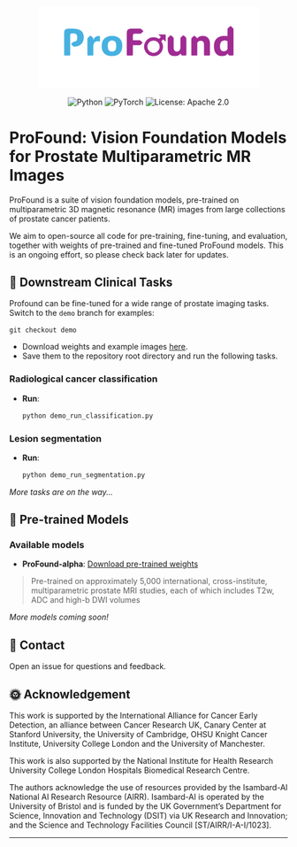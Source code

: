 <p align="center">
  <img src="./assets/profound_logo.png" alt="ProFound Logo" width="400"/>
</p>

<p align="center">
  <img src="https://img.shields.io/badge/Python-3.11-3776AB.svg?style=flat&logo=python&logoColor=white" alt="Python"/>
  <img src="https://img.shields.io/badge/PyTorch-EE4C2C?style=flat&logo=pytorch&logoColor=white" alt="PyTorch"/>
  <img src="https://img.shields.io/badge/License-Apache%202.0-blue.svg" alt="License: Apache 2.0"/>
</p>



# ProFound: Vision Foundation Models for Prostate Multiparametric MR Images
ProFound is a suite of vision foundation models, pre-trained on multiparametric 3D magnetic resonance (MR) images from large collections of prostate cancer patients. 

We aim to open-source all code for pre-training, fine-tuning, and evaluation, together with weights of pre-trained and fine-tuned ProFound models. This is an ongoing effort, so please check back later for updates.


## 🐣 Downstream Clinical Tasks
Profound can be fine-tuned for a wide range of prostate imaging tasks. Switch to the `demo` branch for examples:
```batch
git checkout demo
```

- Download weights and example images [here](https://liveuclac-my.sharepoint.com/:f:/g/personal/rmapyw0_ucl_ac_uk/ElyR-Bc7QqVAjhShIptm9K8BJsSb6QKKqJn0XolSEj0vgQ?e=MsrMCf).
- Save them to the repository root directory and run the following tasks.

### Radiological cancer classification
- **Run**:
  ```bash
  python demo_run_classification.py
  ```
<!-- - **Example output:**  
  ![Cancer segmentation example](./assets/cancer_segmentation_example.png) -->

### Lesion segmentation
- **Run**:
  ```bash
  python demo_run_segmentation.py
  ```
<!-- - **Example output:**  
  ![Gland segmentation example](./assets/anatomy_segmentation_example.png) -->

<!-- ### Cancer localisation
- **Download weights**: [fine-tuned weights](https://your-download-link-here.com)
- **Run**:
  ```bash
  python ./demo/localisation_pirads3.py
  ```
- **Example output**:  
  ![Gland segmentation example](./assets/localisation_pirads3_example.png) -->

*More tasks are on the way...*



## 🥚 Pre-trained Models

### Available models
- **ProFound-alpha**: [Download pre-trained weights](https://your-download-link-here.com)
> Pre-trained on approximately 5,000 international, cross-institute, multiparametric prostate MRI studies, each of which includes T2w, ADC and high-b DWI volumes

*More models coming soon!*



## 🤝 Contact
Open an issue for questions and feedback.




## 🌞 Acknowledgement
This work is supported by the International Alliance for Cancer Early Detection, an alliance between Cancer Research UK, Canary Center at Stanford University, the University of Cambridge, OHSU Knight Cancer Institute, University College London and the University of Manchester.

This work is also supported by the National Institute for Health Research University College London Hospitals Biomedical Research Centre.

The authors acknowledge the use of resources provided by the Isambard-AI National AI Research Resource (AIRR). Isambard-AI is operated by the University of Bristol and is funded by the UK Government’s Department for Science, Innovation and Technology (DSIT) via UK Research and Innovation; and the Science and Technology Facilities Council [ST/AIRR/I-A-I/1023].

---
